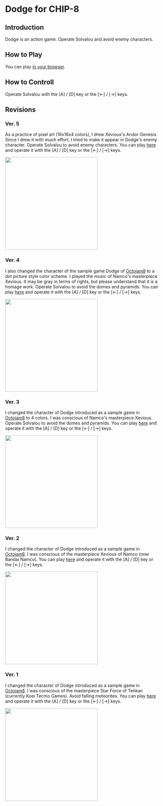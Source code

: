 # Dodge for CHIP-8

## Introduction

Dodge is an action game. Operate Solvalou and avoid enemy characters. 

## How to Play

You can play [in your browser](https://johnearnest.github.io/Octo/index.html?key=mo04OUlO).

## How to Controll

Operate Solvalou with the [A] / [D] key or the [<-] / [->] keys.

## Revisions

### Ver. 5

As a practice of pixel art (16x16x4 colors), I drew Xevious's Andor Genesis. 
Since I drew it with much effort, I tried to make it appear in Dodge's enemy character. 
Operate Solvalou to avoid enemy characters. 
You can play [here](https://johnearnest.github.io/Octo/index.html?key=mo04OUlO) 
and operate it with the [A] / [D] key or the [<-] / [->] keys.

<img src="https://github.com/jay-kumogata/Nostalgia/raw/main/octo/screenshots/dodge41.png" width="300">

### Ver. 4

I also changed the character of the sample game Dodge of [Octojam8](https://itch.io/jam/octojam-8) to a dot picture style color scheme. 
I played the music of Namco's masterpiece Xevious. 
It may be gray in terms of rights, but please understand that it is a homage work. 
Operate Solvalou to avoid the domes and pyramids. 
You can play [here](https://johnearnest.github.io/Octo/index.html?key=dyTBtStv) 
and operate it with the [A] / [D] key or the [<-] / [->] keys.

<img src="https://github.com/jay-kumogata/Nostalgia/raw/main/octo/screenshots/dodge33.png" width="300">

### Ver. 3

I changed the character of Dodge introduced as a sample game in [Octojam8](https://itch.io/jam/octojam-8) to 4 colors. 
I was conscious of Namco's masterpiece Xevious. 
Operate Solvalou to avoid the domes and pyramids. 
You can play [here](https://johnearnest.github.io/Octo/index.html?key=td25F1pa)
and operate it with the [A] / [D] key or the [<-] / [->] keys.

<img src="https://github.com/jay-kumogata/Nostalgia/raw/main/octo/screenshots/dodge22.png" width="300">

### Ver. 2

I changed the character of Dodge introduced as a sample game in [Octojam8](https://itch.io/jam/octojam-8). 
I was conscious of the masterpiece Xevious of Namco (now Bandai Namco). 
You can play [here](https://johnearnest.github.io/Octo/index.html?key=RjDV5jpJ)
and operate it with the [A] / [D] key or the [<-] / [->] keys.

<img src="https://github.com/jay-kumogata/Nostalgia/raw/main/octo/screenshots/dodge16.png" width="300">

### Ver. 1

I changed the character of Dodge introduced as a sample game in [Octojam8](https://itch.io/jam/octojam-8).
I was conscious of the masterpiece Star Force of Tehkan (currently Koei Tecmo Games). 
Avoid falling meteorites. 
You can play [here](https://johnearnest.github.io/Octo/index.html?key=qRs0BFdX)
and operate it with the [A] / [D] key or the [<-] / [->] keys.

<img src="https://github.com/jay-kumogata/Nostalgia/raw/main/octo/screenshots/dodge04.png" width="300">

